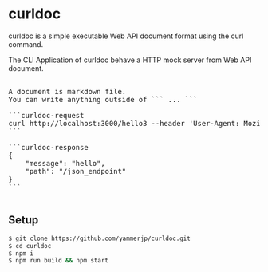 # curldoc

curldoc is a simple executable Web API document format using the curl command.

The CLI Application of curldoc behave a HTTP mock server from Web API document.


<pre>

A document is markdown file.
You can write anything outside of ``` ... ```

```curldoc-request
curl http://localhost:3000/hello3 --header 'User-Agent: Mozilla/5.0 (Windows NT 6.1; Win64; x64; rv:47.0) Gecko/20100101 Firefox/47.0'
```

```curldoc-response
{
    "message": "hello",
    "path": "/json_endpoint"
}
```

</pre>

## Setup

```sh
$ git clone https://github.com/yammerjp/curldoc.git
$ cd curldoc
$ npm i
$ npm run build && npm start
```
